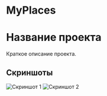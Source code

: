 # MyPlaces

# Название проекта

Краткое описание проекта.

## Скриншоты

![Скриншот 1](screenshots/screenshot1.png)
![Скриншот 2](screenshots/screenshot2.png)
